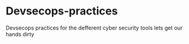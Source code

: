 # Devsecops-practices
Devsecops practices for the defferent cyber security tools
lets get our hands dirty
